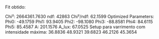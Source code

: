 Fit obtido:

Chi²: 2664361.7630
ndf: 42863
Chi²/ndf: 62.1599
Optimized Parameters:
Phi0: -49.1759
Phi1: 93.9405
Phi2: -98.1080
Phi3: -88.8581
Phi4: 84.6115
Phi5: 85.4587
A: 201.1576
A_lux: 67.0525
Setup para varrimento com intensidade máxima:
36.8836
48.9321
39.6823
46.2126
45.3654